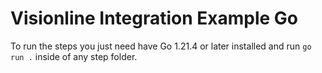 # Visionline Integration Example Go

To run the steps you just need have Go 1.21.4 or later installed and run `go run .` inside of any step folder.